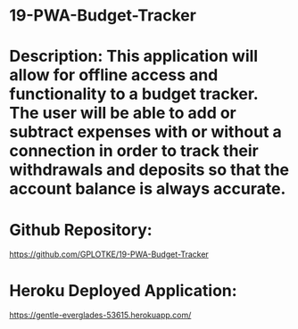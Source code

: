 # 19-PWA-Budget-Tracker

# Description: This application will allow for offline access and functionality to a budget tracker. The user will be able to add or subtract expenses with or without a connection in order to track their withdrawals and deposits so that the account balance is always accurate.

# Github Repository:

https://github.com/GPLOTKE/19-PWA-Budget-Tracker

# Heroku Deployed Application:

https://gentle-everglades-53615.herokuapp.com/